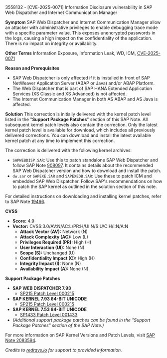 3558132 - [CVE-2025-0071] Information Disclosure vulnerability in SAP Web Dispatcher and Internet Communication Manager

**Symptom**
SAP Web Dispatcher and Internet Communication Manager allow an attacker with administrative privileges to enable debugging trace mode with a specific parameter value. This exposes unencrypted passwords in the logs, causing a high impact on the confidentiality of the application. There is no impact on integrity or availability.

**Other Terms**
Information Exposure, Information Leak, WD, ICM, [CVE-2025-0071](https://www.cve.org/CVERecord/SearchResults?query=CVE-2025-0071)

**Reason and Prerequisites**
- SAP Web Dispatcher is only affected if it is installed in front of SAP NetWeaver Application Server (ABAP or Java) and/or ABAP Platform.
- The Web Dispatcher that is part of SAP HANA Extended Application Services (XS Classic and XS Advanced) is not affected.
- The Internet Communication Manager in both AS ABAP and AS Java is affected.

**Solution**
This correction is initially delivered with the kernel patch level listed in the "**Support Package Patches**" section of this SAP Note. All subsequent kernel patch levels also contain the correction. Only the latest kernel patch level is available for download, which includes all previously delivered corrections. You can download and install the latest available kernel patch at any time to implement this correction.

The correction is delivered with the following kernel archives:
- `SAPWEBDISP.SAR`: Use this to patch standalone SAP Web Dispatcher and follow SAP Note [908097](https://me.sap.com/notes/908097). It contains details about the recommended SAP Web Dispatcher version and how to download and install the patch.
- `dw.sar` or `SAPEXE.SAR` and `SAPEXEDB.SAR`: Use these to patch ICM and embedded SAP Web Dispatcher. Follow SAP's recommendations on how to patch the SAP kernel as outlined in the solution section of this note.

For detailed instructions on downloading and installing kernel patches, refer to SAP Note [19466](https://me.sap.com/notes/19466).

**CVSS**
- **Score:** 4.9
- **Vector:** CVSS:3.0/AV:N/AC:L/PR:H/UI:N/S:U/C:H/I:N/A:N
  - **Attack Vector (AV):** Network (N)
  - **Attack Complexity (AC):** Low (L)
  - **Privileges Required (PR):** High (H)
  - **User Interaction (UI):** None (N)
  - **Scope (S):** Unchanged (U)
  - **Confidentiality Impact (C):** High (H)
  - **Integrity Impact (I):** None (N)
  - **Availability Impact (A):** None (N)

**Support Package Patches**
- **SAP WEB DISPATCHER 7.93**
  - [SP215 Patch Level 000215](https://userapps.support.sap.com/sap/support/swdc/notes?cvnr=73554900100200020812&support_package=SP215&patch_level=000215)
- **SAP KERNEL 7.93 64-BIT UNICODE**
  - [SP215 Patch Level 000215](https://me.sap.com/softwarecenter/template/products/_APP=00200682500000001943&_EVENT=DISPHIER&HEADER=Y&FUNCTIONBAR=N&EVENT=TREE&NE=NAVIGATE&ENR=73555000100200018813&V=MAINT)
- **SAP KERNEL 7.53 64-BIT UNICODE**
  - [SP1433 Patch Level 001433](https://me.sap.com/softwarecenter/template/products/_APP=00200682500000001943&_EVENT=DISPHIER&HEADER=Y&FUNCTIONBAR=N&EVENT=TREE&NE=NAVIGATE&ENR=73554900100200005858&V=MAINT)
- *(Additional support package patches can be found in the "Support Package Patches" section of the SAP Note.)*

For more information on SAP Kernel Versions and Patch Levels, visit [SAP Note 2083594](https://me.sap.com/notes/2083594).

*Credits to [redrays.io](https://redrays.io) for support to provided information.*